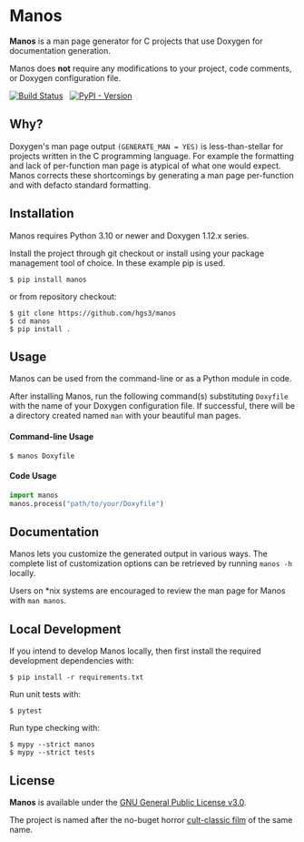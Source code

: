 # Manos

**Manos** is a man page generator for C projects that use Doxygen for documentation generation.

Manos does **not** require any modifications to your project, code comments, or Doxygen configuration file.

[![Build Status](https://github.com/hgs3/manos/actions/workflows/build.yml/badge.svg)](https://github.com/hgs3/manos/actions/workflows/build.yml)
&nbsp;
[![PyPI - Version](https://img.shields.io/pypi/v/manos)](https://pypi.org/project/manos/)

## Why?

Doxygen's man page output `(GENERATE_MAN = YES)` is less-than-stellar for projects written in the C programming language.
For example the formatting and lack of per-function man page is atypical of what one would expect.
Manos corrects these shortcomings by generating a man page per-function and with defacto standard formatting.

## Installation

Manos requires Python 3.10 or newer and Doxygen 1.12.x series.

Install the project through git checkout or install using your package management tool of choice.
In these example pip is used.

```
$ pip install manos
```

or from repository checkout:

```
$ git clone https://github.com/hgs3/manos
$ cd manos
$ pip install .
```

## Usage

Manos can be used from the command-line or as a Python module in code.

After installing Manos, run the following command(s) substituting `Doxyfile` with the name of your Doxygen configuration file.
If successful, there will be a directory created named `man` with your beautiful man pages.

#### Command-line Usage

```
$ manos Doxyfile
```

#### Code Usage

```py
import manos
manos.process("path/to/your/Doxyfile")
```

## Documentation

Manos lets you customize the generated output in various ways.
The complete list of customization options can be retrieved by running `manos -h` locally.

Users on *nix systems are encouraged to review the man page for Manos with `man manos`.

## Local Development

If you intend to develop Manos locally, then first install the required development dependencies with:

```
$ pip install -r requirements.txt
```

Run unit tests with:

```
$ pytest
```

Run type checking with:

```
$ mypy --strict manos
$ mypy --strict tests
```

## License

**Manos** is available under the [GNU General Public License v3.0](LICENSE).

The project is named after the no-buget horror [cult-classic film](https://en.wikipedia.org/wiki/Manos:_The_Hands_of_Fate) of the same name.
